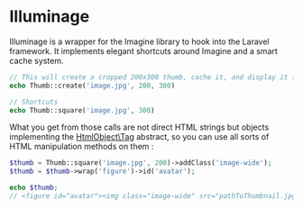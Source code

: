 Illuminage
==========

Illuminage is a wrapper for the Imagine library to hook into the Laravel framework. It implements elegant shortcuts around Imagine and a smart cache system.

```php
// This will create a cropped 200x300 thumb, cache it, and display it in an image tag
echo Thumb::create('image.jpg', 200, 300)

// Shortcuts
echo Thumb::square('image.jpg', 300)
```

What you get from those calls are not direct HTML strings but objects implementing the [HtmlObject\Tag](https://github.com/Anahkiasen/html-object) abstract, so you can use all sorts of HTML manipulation methods on them :

```php
$thumb = Thumb::square('image.jpg', 200)->addClass('image-wide');
$thumb = $thumb->wrap('figure')->id('avatar');

echo $thumb;
// <figure id="avatar"><img class="image-wide" src="pathToThumbnail.jpg"></figure>
```